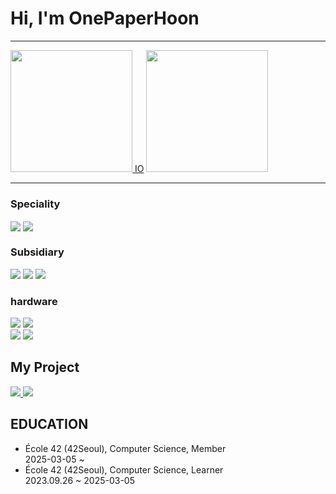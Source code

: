 # **Hi, I'm OnePaperHoon**
<hr>
<div align="left" style="max-width: 600px; margin: auto;">
  <!-- GitHub Readme Stats -->
  <p>
    <a href="https://github-readme-stats.vercel.app/api?username=OnePaperHoon">
      <img height="195" src="https://github-readme-stats.vercel.app/api/top-langs/?username=janhan42&layout=compact&count_private=true&show_icons=true&theme=dark&hide_border=false" />
    </a>
    <a href="https://onepaperhoon.github.io/">IO</a>
    <a href="https://github-readme-stats.vercel.app/api?username=OnePaperHoon">
      <img height="195" src="https://github-readme-stats.vercel.app/api?username=janhan42&layout=compact&count_private=true&show_icons=true&theme=dark&hide_border=false&hide_rank=true" />
    </a>
  </p>
  <!-- 구분선 -->
  <hr>
  <!-- 기술 스택 -->
  <div align="left">
    <h3>Speciality</h3>
    <img align="center" src="https://img.shields.io/badge/C-00599C?style=for-the-badge&logo=c&logoColor=white" />
    <img align="center" src="https://img.shields.io/badge/C%2B%2B-00599C?style=for-the-badge&logo=c%2B%2B&logoColor=white" />
    <br>
    <h3>Subsidiary</h3>
    <img src="https://img.shields.io/badge/JavaScript-F7DF1E?style=for-the-badge&logo=JavaScript&logoColor=white" />
    <img src="https://img.shields.io/badge/CSS3-1572B6?style=for-the-badge&logo=css3&logoColor=white" />
    <img src="https://img.shields.io/badge/HTML-239120?style=for-the-badge&logo=html5&logoColor=white" />
  <!-- 하드웨어 -->
    <h3>hardware</h3>
    <img src="https://img.shields.io/badge/Apple-MacBook_Air_2023-999999?style=for-the-badge&logo=apple&logoColor=white" />
    <img src="https://img.shields.io/badge/Intel-Core_i7_13th-0071C5?style=for-the-badge&logo=intel&logoColor=white" />
    <br> <!-- 줄 나누기 -->
    <img src="https://img.shields.io/badge/NVIDIA-RTX4070TI-76B900?style=for-the-badge&logo=nvidia&logoColor=white" />
    <!-- IDE -->
    <img src="https://img.shields.io/badge/Visual_Studio_Code-0078D4?style=for-the-badge&logo=visual%20studio%20code&logoColor=white" />
  </div>
  <h2 align="left" >My Project</h2>
  
   <a href="https://github.com/OnePaperHoon/42Seoul-IRC">
    <img src="https://github-readme-stats.vercel.app/api/pin/?username=OnePaperHoon&repo=42Seoul-IRC&theme=dark" />
    </a>
     <a href="https://github.com/OnePaperHoon/42Seoul-IRC">
    <img src="https://github-readme-stats.vercel.app/api/pin/?username=OnePaperHoon&repo=42Seoul-Inception&theme=dark" />
    </a>
</div>

<div align="left">
  <h2>EDUCATION</h2>
  <ul>
  <li>École 42 (42Seoul), Computer Science, Member<br>2025-03-05 ~  </li>
  <li>École 42 (42Seoul), Computer Science, Learner<br>2023.09.26 ~ 2025-03-05</li>
  </ul>
</div>
  
